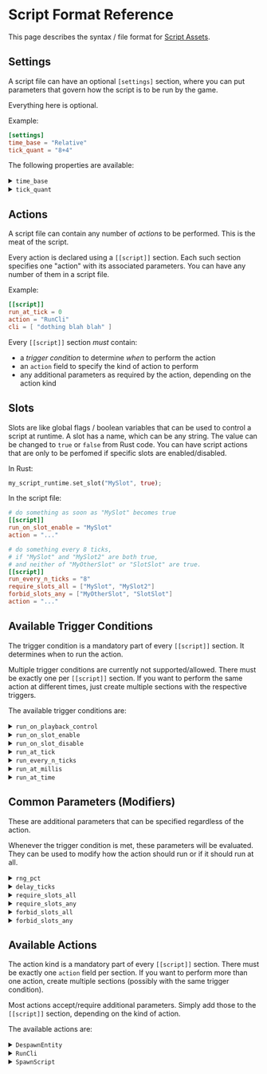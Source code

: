 # Script Format Reference

This page describes the syntax / file format for [Script Assets](./script.md).

## Settings

A script file can have an optional `[settings]` section, where you can put
parameters that govern how the script is to be run by the game.

Everything here is optional.

Example:

```toml
[settings]
time_base = "Relative"
tick_quant = "8+4"
```

The following properties are available:

<details>
  <summary>
  <code>time_base</code>
  </summary>

Configures the "time zero" point. From when does the script begin counting time?

 - `Relative`: from the moment it is spawned (default)
 - `Level`: from the moment the current level was loaded
 - `Startup`: from app startup

This allows you to use scripts for "global" behavior, which should be tied to
the level or the entire app runtime. Could be useful for background events.

The script will "catch up" on any missed time after it is spawned. For example,
if you spawn a script with `time_base = "Level"` long after the level has been
loaded, any non-periodic actions in the script that should have happened in the
time before the script was spawned will be performed at the first tick when the
script runs.

</details>

<details>
  <summary>
  <code>tick_quant</code>
  </summary>

Ensure the script time is quantized to a specific number of ticks. This is
useful when specific scripts must run aligned to specific time intervals.

For example, `"8+4"` means that the script is only allowed to start on a tick
number that is a multiple of 8, offset/delayed by 4 ticks.

</details>

## Actions

A script file can contain any number of *actions* to be performed. This is the
meat of the script.

Every action is declared using a `[[script]]` section. Each such section
specifies one "action" with its associated parameters. You can have any number
of them in a script file.

Example:

```toml
[[script]]
run_at_tick = 0
action = "RunCli"
cli = [ "dothing blah blah" ]
```

Every `[[script]]` section *must* contain:

 - a *trigger condition* to determine *when* to perform the action
 - an `action` field to specify the kind of action to perform
 - any additional parameters as required by the action, depending on the action kind

## Slots

Slots are like global flags / boolean variables that can be used to control
a script at runtime. A slot has a name, which can be any string. The
value can be changed to `true` or `false` from Rust code. You can have script
actions that are only to be perfomed if specific slots are enabled/disabled.

In Rust:

```rust
my_script_runtime.set_slot("MySlot", true);
```

In the script file:

```toml
# do something as soon as "MySlot" becomes true
[[script]]
run_on_slot_enable = "MySlot"
action = "..."

# do something every 8 ticks,
# if "MySlot" and "MySlot2" are both true,
# and neither of "MyOtherSlot" or "SlotSlot" are true.
[[script]]
run_every_n_ticks = "8"
require_slots_all = ["MySlot", "MySlot2"]
forbid_slots_any = ["MyOtherSlot", "SlotSlot"]
action = "..."
```

## Available Trigger Conditions

The trigger condition is a mandatory part of every `[[script]]` section. It
determines when to run the action.

Multiple trigger conditions are currently not supported/allowed. There must be
exactly one per `[[script]]` section. If you want to perform the same action
at different times, just create multiple sections with the respective triggers.

The available trigger conditions are:

<details>
  <summary>
  <code>run_on_playback_control</code>
  </summary>

Example:

```toml
[[script]]
run_on_playback_control = "Stop"
action = "..."
```

Run the action at a special point in the script's playback lifecycle.
This is useful for performing initialization when the script starts and
cleanup when the script stops.

The available values are:
 - `"Start"`: whenever the current script asset is played (switched to)
 - `"Stop"`: whenever the current script stops playing (incl. when switching to another script)

</details>

<details>
  <summary>
  <code>run_on_slot_enable</code>
  </summary>

Example:

```toml
[[script]]
run_on_slot_enable = "MySlot"
action = "..."
```

Run the action whenever a specific *slot* is set to `true`.

This allows Rust code, etc., to control the script.

</details>

<details>
  <summary>
  <code>run_on_slot_disable</code>
  </summary>

Example:

```toml
[[script]]
run_on_slot_disable = "MySlot"
action = "..."
```

Run the action whenever a specific *slot* is set to `false`.

This allows Rust code, etc., to control the script.

</details>

<details>
  <summary>
  <code>run_at_tick</code>
  </summary>

Example:

```toml
[[script]]
run_at_tick = 96
action = "..."
```

Run the action once, on the given tick number.

Tick numbers count from the start of the script. May be affected by script settings.

</details>

<details>
  <summary>
  <code>run_every_n_ticks</code>
  </summary>

Example:

```toml
[[script]]
run_every_n_ticks = "16"
action = "..."

[[script]]
run_every_n_ticks = "12+8"
action = "..."
```

Run the action periodically, quantized to the given TickQuant value.

In the example above:
 - the first action will run on ticks 0, 16, 32, 48, 64, 80, ...
 - the second action will run on ticks 8, 20, 32, 44, 56, 68 ...

Does not catch up on missed time (if the `time_base` setting is not `Relative`).

</details>

<details>
  <summary>
  <code>run_at_millis</code>
  </summary>

Example:

```toml
[[script]]
run_at_millis = 250
action = "..."
```

Run the action once, after the given number of milliseconds have elapsed.

Time is counted from the start of the script. Affected by the `time_base` setting.

</details>

<details>
  <summary>
  <code>run_at_time</code>
  </summary>

Example:

```toml
[[script]]
run_at_time = "1:13:17.315"
action = "..."
```

Run the action once, after the given amount of time has elapsed.

Time is counted from the start of the script. Affected by the `time_base` setting.

The syntax for the time allows you to specify: hours, minutes, seconds, fraction
of the second. Everything except for the seconds is optional. Minutes/seconds
over 60 are accepted. Leading zeros are optional.

Examples:
 - `"10"`: 10 seconds
 - `"5:00"`: 5 minutes
 - `1:00:05`: 1 hour, 5 seconds
 - `1:7:5.25`: 1 hour, 7 minutes, 5.25 seconds
 - `5:80`: 5 minutes + 80 seconds (effectively the same as `"6:20"`)

</details>

## Common Parameters (Modifiers)

These are additional parameters that can be specified regardless of the action.

Whenever the trigger condition is met, these parameters will be evaluated. They
can be used to modify how the action should run or if it should run at all.

<details>
  <summary>
  <code>rng_pct</code>
  </summary>

Example:

```toml
# At 5 minutes, there is a 15% chance of something happening
[[script]]
run_at_time = "5:00"
rng_pct = 15
action = "..."

# Every 360 ticks, there is a 50% chance of something happening
[[script]]
run_every_n_ticks = "360"
rng_pct = 50
```

Adds an element of randomness. Set the probability of whether the action should be run.

The value should be a number between `0.0` and `100.0`, indicating a percentage.

</details>

<details>
  <summary>
  <code>delay_ticks</code>
  </summary>

Example:

```toml
# do something 5 ticks after "MySlot" becomes true
[[script]]
run_on_slot_enable = "MySlot"
delay_ticks = 5
action = "..."
```

Delays the action to happen a certain number of tick later, after the trigger
condition is hit.

</details>

<details>
  <summary>
  <code>require_slots_all</code>
  </summary>

Example:

```toml
# do something at the 5-minute-mark, but only if
# the "ExtraDifficulty" and "FirstVisit" slots are set
[[script]]
run_at_time = "5:00"
require_slots_all = ["ExtraDifficulty", "FirstVisit"]
action = "..."
```

Checks the values of the specified slots and only performs the action if
all of them are `true`.

</details>

<details>
  <summary>
  <code>require_slots_any</code>
  </summary>

Example:

```toml
# do something at the 5-minute-mark, but only if
# either "FullHealth" or "HealingAvailable" slots are set
[[script]]
run_at_time = "5:00"
require_slots_any = ["FullHealth", "HealingAvailable"]
action = "..."
```

Checks the values of the specified slots and only performs the action if
at least one them is `true`.

</details>

<details>
  <summary>
  <code>forbid_slots_all</code>
  </summary>

Example:

```toml
# do something at the 5-minute-mark, but only if
# "FullHealth" and "HealingAvailable" slots are both false
[[script]]
run_at_time = "5:00"
forbid_slots_all = ["FullHealth", "HealingAvailable"]
action = "..."
```

Checks the values of the specified slots and only performs the action if
all of them are `false`.

</details>

<details>
  <summary>
  <code>forbid_slots_any</code>
  </summary>

Example:

```toml
# do something at the 5-minute-mark, but only if
# neither of "BossDefeated" or "FirstVisit" slots are set
[[script]]
run_at_time = "5:00"
forbid_slots_any = ["BossDefeated", "FirstVisit"]
action = "..."
```

Checks the values of the specified slots and does not perform the action if
any of them is `true`.

</details>

## Available Actions

The action kind is a mandatory part of every `[[script]]` section. There must be
exactly one `action` field per section. If you want to perform more than one
action, create multiple sections (possibly with the same trigger condition).

Most actions accept/require additional parameters. Simply add those to the
`[[script]]` section, depending on the kind of action.

The available actions are:

<details>
  <summary>
  <code>DespawnEntity</code>
  </summary>

Example:

```toml
[[script]]
action = "DespawnEntity"

[[script]]
action = "DespawnEntity"
label = "mythingies"
```

If the `label` field is not present, despawns the current entity (the one
hosting the script). This will cause the script to be terminated.

If the `label` field is present, will use the [`EntityLabels`] resource to find
all entities with the given label string and despawn them.

</details>

<details>
  <summary>
  <code>RunCli</code>
  </summary>

Example:

```toml
[[script]]
action = "RunCli"
cli = [
  "hello",
]
```

Runs one or more [CLI commands](./cli-ref.md), just like you can do manually
from the [dev console](./cli.md).

Requires the `cli` field, which is a list of CLI strings to evaluate.

All of them will run on the same tick / script update, in order.

</details>

<details>
  <summary>
  <code>SpawnScript</code>
  </summary>

Example:

```toml
[[script]]
action = "SpawnScript"
asset_key = "script.asset.key"
```

Runs the given script asset. Will create a new Bevy entity for it.

</details>

[`EntityLabels`]: https://theseekergame.github.io/api/theseeker_engine/script/label/struct.EntityLabels.html

